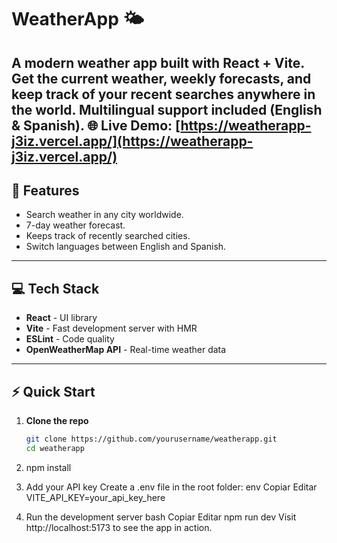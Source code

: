 # WeatherApp 🌤️

A modern weather app built with **React + Vite**. Get the current weather, weekly forecasts, and keep track of your recent searches anywhere in the world. Multilingual support included (English & Spanish).
🌐 **Live Demo:** [https://weatherapp-j3iz.vercel.app/](https://weatherapp-j3iz.vercel.app/)  
---

## 🚀 Features

- Search weather in any city worldwide.
- 7-day weather forecast.
- Keeps track of recently searched cities.
- Switch languages between English and Spanish.

---

## 💻 Tech Stack

- **React** - UI library
- **Vite** - Fast development server with HMR
- **ESLint** - Code quality
- **OpenWeatherMap API** - Real-time weather data

---

## ⚡ Quick Start

1. **Clone the repo**
   ```bash
   git clone https://github.com/yourusername/weatherapp.git
   cd weatherapp
2. npm install

3. Add your API key
Create a .env file in the root folder:
env
Copiar
Editar
VITE_API_KEY=your_api_key_here

5. Run the development server
bash
Copiar
Editar
npm run dev
Visit http://localhost:5173 to see the app in action.
